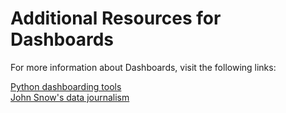 # Additional Resources for Dashboards
For more information about Dashboards, visit the following links:

[Python dashboarding tools](https://pyviz.org/dashboarding/) </br>
[John Snow's data journalism](https://www.theguardian.com/news/datablog/2013/mar/15/john-snow-cholera-map)





